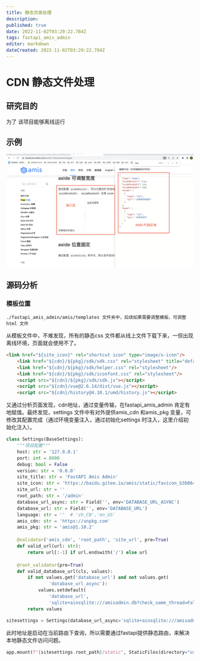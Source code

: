 ```yaml
---
title: 静态页面处理
description: 
published: true
date: 2022-11-02T03:29:22.784Z
tags: fastapi_amis_admin
editor: markdown
dateCreated: 2022-11-02T03:29:22.784Z
---
```


# CDN 静态文件处理



## 研究目的

为了 该项目能够离线运行

## 示例

![image-page-admin](./static页面处理.assets/image-page-admin.png)

## 源码分析

### 模板位置

```shell
./fastapi_amis_admin/amis/templates 文件夹中，后续如果需要调整模板，可调整html 文件
```

从模板文件中，不难发现，所有的静态css 文件都从线上文件下载下来，一但出现离线环境，页面就会使用不了。

```html
<link href="${site_icon}" rel="shortcut icon" type="image/x-icon"/>
    <link href="${cdn}/${pkg}/sdk/sdk.css" rel="stylesheet" title="default"/>
    <link href="${cdn}/${pkg}/sdk/helper.css" rel="stylesheet"/>
    <link href="${cdn}/${pkg}/sdk/iconfont.css" rel="stylesheet"/>
    <script src="${cdn}/${pkg}/sdk/sdk.js"></script>
    <script src="${cdn}/vue@2.6.14/dist/vue.js"></script>
    <script src="${cdn}/history@4.10.1/umd/history.js"></script>
```

又通过分析页面发现，cdn地址，通过变量传输，在fastapi_amis_admin 肯定有地赋值。最终发现，settings 文件中有对外提供amis_cdn 和amis_pkg 变量，可修改其配置完成（通过环境变量注入，通过初始化settings 时注入，这里介绍初始化注入）。

```python
class Settings(BaseSettings):
    """项目配置"""
    host: str = '127.0.0.1'
    port: int = 8000
    debug: bool = False
    version: str = '0.0.0'
    site_title: str = 'FastAPI Amis Admin'
    site_icon: str = 'https://baidu.gitee.io/amis/static/favicon_b3b0647.png'
    site_url: str = ''
    root_path: str = '/admin'
    database_url_async: str = Field('', env='DATABASE_URL_ASYNC')
    database_url: str = Field('', env='DATABASE_URL')
    language: str = ''  # 'zh_CN','en_US'
    amis_cdn: str = 'https://unpkg.com'
    amis_pkg: str = 'amis@1.10.2'

    @validator('amis_cdn', 'root_path', 'site_url', pre=True)
    def valid_url(url: str):
        return url[:-1] if url.endswith('/') else url

    @root_validator(pre=True)
    def valid_database_url(cls, values):
        if not values.get('database_url') and not values.get(
                'database_url_async'):
            values.setdefault(
                'database_url',
                'sqlite+aiosqlite:///amisadmin.db?check_same_thread=False')
        return values
```



```python
sitesettings = Settings(database_url_async='sqlite+aiosqlite:///amisadmin.db', language='zh_CN', site_title="BIGQUANT", amis_cdn="./static")
```



此时地址是启动在当前路由下查询，所以需要通过fastapi提供静态路由，来解决本地静态文件访问问题。

```python
app.mount(f"{sitesettings.root_path}/static", StaticFiles(directory="userbox-config-manager/static"), name="static")
```

